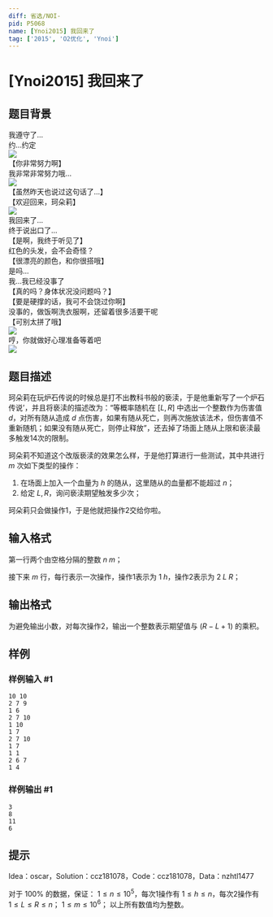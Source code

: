 ```yaml
---
diff: 省选/NOI-
pid: P5068
name: [Ynoi2015] 我回来了
tag: ['2015', 'O2优化', 'Ynoi']
---
```

# [Ynoi2015] 我回来了
## 题目背景

我遵守了...  
约...约定  
![](https://cdn.luogu.com.cn/upload/pic/45543.png)  
【你非常努力啊】  
我非常非常努力哦...  
![](https://cdn.luogu.com.cn/upload/pic/45545.png)  
【虽然昨天也说过这句话了...】   
【欢迎回来，珂朵莉】  
![](https://cdn.luogu.com.cn/upload/pic/45546.png)  
我回来了...  
终于说出口了...  
【是啊，我终于听见了】  
红色的头发，会不会奇怪？  
【很漂亮的颜色，和你很搭哦】   
是吗...  
我...我已经没事了  
【真的吗？身体状况没问题吗？】   
【要是硬撑的话，我可不会饶过你啊】  
没事的，做饭啊洗衣服啊，还留着很多活要干呢   
【可别太拼了哦】  
![](https://cdn.luogu.com.cn/upload/pic/45547.png)  
哼，你就做好心理准备等着吧  
![](https://cdn.luogu.com.cn/upload/pic/45548.png)  
## 题目描述

珂朵莉在玩炉石传说的时候总是打不出教科书般的亵渎，于是他重新写了一个炉石传说’，并且将亵渎的描述改为：“等概率随机在 $[L,R]$ 中选出一个整数作为伤害值 $d$，对所有随从造成 $d$ 点伤害，如果有随从死亡，则再次施放该法术，但伤害值不重新随机；如果没有随从死亡，则停止释放”，还去掉了场面上随从上限和亵渎最多触发14次的限制。

珂朵莉不知道这个改版亵渎的效果怎么样，于是他打算进行一些测试，其中共进行 $m$ 次如下类型的操作：

1. 在场面上加入一个血量为 $h$ 的随从，这里随从的血量都不能超过 $n$；
2. 给定 $L, R$，询问亵渎期望触发多少次；

珂朵莉只会做操作1，于是他就把操作2交给你啦。
## 输入格式

第一行两个由空格分隔的整数 $n\;m$；

接下来 $m$ 行，每行表示一次操作，操作1表示为 $1\;h$，操作2表示为 $2\;L\;R$；

## 输出格式

为避免输出小数，对每次操作2，输出一个整数表示期望值与 $(R-L+1)$ 的乘积。
## 样例

### 样例输入 #1
```
10 10
2 7 9
1 6
2 7 10
1 10
1 7
2 7 10
1 7
1 1
2 6 7
1 4
```
### 样例输出 #1
```
3
8
11
6
```
## 提示

Idea：oscar，Solution：ccz181078，Code：ccz181078，Data：nzhtl1477

对于 $100\%$ 的数据，保证：
$1\le n\le 10^5$，每次1操作有 $1\le h\le n$，每次2操作有 $1\le L\le R\le n$；
$1\le m\le 10^6$；
以上所有数值均为整数。
